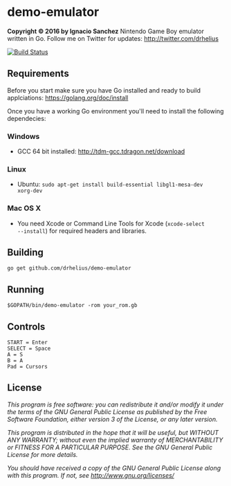 demo-emulator
=======
<b>Copyright &copy; 2016 by Ignacio Sanchez</b>
Nintendo Game Boy emulator written in Go.
Follow me on Twitter for updates: http://twitter.com/drhelius

[![Build Status](https://travis-ci.org/drhelius/demo-emulator.svg?branch=master)](https://travis-ci.org/drhelius/demo-emulator)

Requirements
------------

Before you start make sure you have Go installed and ready to build applciations: https://golang.org/doc/install

Once you have a working Go environment you'll need to install the following dependecies:

### Windows

- GCC 64 bit installed: http://tdm-gcc.tdragon.net/download

### Linux

- Ubuntu: <code>sudo apt-get install build-essential libgl1-mesa-dev xorg-dev</code>

### Mac OS X

- You need Xcode or Command Line Tools for Xcode (<code>xcode-select --install</code>) for required headers and libraries.

Building
--------
```
go get github.com/drhelius/demo-emulator
```

Running
-------
```
$GOPATH/bin/demo-emulator -rom your_rom.gb
```

Controls
--------
```
START = Enter
SELECT = Space
A = S
B = A
Pad = Cursors
```

License
-------

<i>This program is free software: you can redistribute it and/or modify</i>
<i>it under the terms of the GNU General Public License as published by</i>
<i>the Free Software Foundation, either version 3 of the License, or</i>
<i>any later version.</i>

<i>This program is distributed in the hope that it will be useful,</i>
<i>but WITHOUT ANY WARRANTY; without even the implied warranty of</i>
<i>MERCHANTABILITY or FITNESS FOR A PARTICULAR PURPOSE. See the</i>
<i>GNU General Public License for more details.</i>

<i>You should have received a copy of the GNU General Public License</i>
<i>along with this program.  If not, see http://www.gnu.org/licenses/</i>
